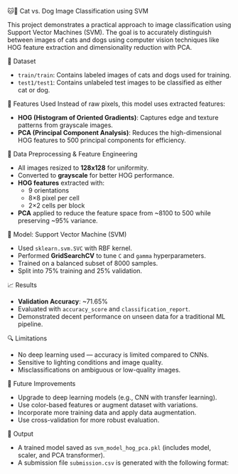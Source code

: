 🐱🐶 Cat vs. Dog Image Classification using SVM

This project demonstrates a practical approach to image classification using Support Vector Machines (SVM). The goal is to accurately distinguish between images of cats and dogs using computer vision techniques like HOG feature extraction and dimensionality reduction with PCA.

📂 Dataset
- `train/train`: Contains labeled images of cats and dogs used for training.
- `test1/test1`: Contains unlabeled test images to be classified as either cat or dog.

📌 Features Used
Instead of raw pixels, this model uses extracted features:
- **HOG (Histogram of Oriented Gradients)**: Captures edge and texture patterns from grayscale images.
- **PCA (Principal Component Analysis)**: Reduces the high-dimensional HOG features to 500 principal components for efficiency.

🧹 Data Preprocessing & Feature Engineering
- All images resized to **128x128** for uniformity.
- Converted to **grayscale** for better HOG performance.
- **HOG features** extracted with:
  - 9 orientations
  - 8×8 pixel per cell
  - 2×2 cells per block
- **PCA** applied to reduce the feature space from ~8100 to 500 while preserving ~95% variance.

🧠 Model: Support Vector Machine (SVM)
- Used `sklearn.svm.SVC` with RBF kernel.
- Performed **GridSearchCV** to tune `C` and `gamma` hyperparameters.
- Trained on a balanced subset of 8000 samples.
- Split into 75% training and 25% validation.

📈 Results
- **Validation Accuracy**: ~71.65%
- Evaluated with `accuracy_score` and `classification_report`.
- Demonstrated decent performance on unseen data for a traditional ML pipeline.

🔍 Limitations
- No deep learning used — accuracy is limited compared to CNNs.
- Sensitive to lighting conditions and image quality.
- Misclassifications on ambiguous or low-quality images.

🚀 Future Improvements
- Upgrade to deep learning models (e.g., CNN with transfer learning).
- Use color-based features or augment dataset with variations.
- Incorporate more training data and apply data augmentation.
- Use cross-validation for more robust evaluation.

📁 Output
- A trained model saved as `svm_model_hog_pca.pkl` (includes model, scaler, and PCA transformer).
- A submission file `submission.csv` is generated with the following format:

